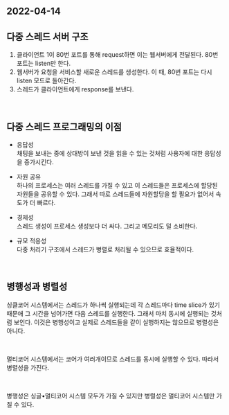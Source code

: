 ## 2022-04-14

## 다중 스레드 서버 구조

1. 클라이언트 1이 80번 포트를 통해 request하면 이는 웹서버에게 전달된다. 80번 포트는 listen만 한다.
2. 웹서버가 요청을 서비스할 새로운 스레드를 생성한다. 이 때, 80번 포트는 다시 listen 모드로 돌아간다.
3. 스레드가 클라이언트에게 response를 보낸다.

<br/>

## 다중 스레드 프로그래밍의 이점

- 응답성 <br/>
  채팅을 보내는 중에 상대방이 보낸 것을 읽을 수 있는 것처럼 사용자에 대한 응답성을 증가시킨다.

- 자원 공유 <br/>
  하나의 프로세스는 여러 스레드를 가질 수 있고 이 스레드들은 프로세스에 할당된 자원들을 공유할 수 있다. 그래서 따로 스레드들에 자원할당을 할 필요가 없어서 속도가 더 빠르다.

- 경제성 <br/>
  스레드 생성이 프로세스 생성보다 더 싸다. 그리고 메모리도 덜 소비한다.

- 규모 적응성 <br/>
  다중 처리기 구조에서 스레드가 병렬로 처리될 수 있으므로 효율적이다.

<br/>

## 병행성과 병렬성

싱클코어 시스템에서는 스레드가 하나씩 실행되는데 각 스레드마다 time slice가 있기 때문애 그 시간을 넘어가면 다음 스레드를 실행한다. 그래서 마치 동시에 실행되는 것처럼 보인다. 이것은 병행성이고 실제로 스레드들을 같이 실행하지는 않으므로 병렬성은 아니다.

<br/>

멀티코어 시스템에서는 코어가 여러개이므로 스레드를 동시에 실행할 수 있다. 따라서 병렬성을 가진다.

<br/>

병행성은 싱글•멀티코어 시스템 모두가 가질 수 있지만 병렬성은 멀티코어 시스템만 가질 수 있다.
